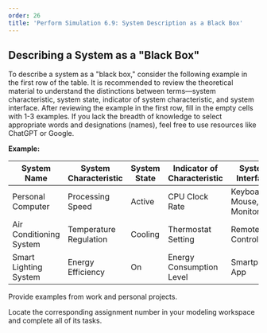 ```yaml
---
order: 26
title: 'Perform Simulation 6.9: System Description as a Black Box'
---
```


## Describing a System as a "Black Box"

To describe a system as a "black box," consider the following example in the first row of the table. It is recommended to review the theoretical material to understand the distinctions between terms—system characteristic, system state, indicator of system characteristic, and system interface. After reviewing the example in the first row, fill in the empty cells with 1-3 examples. If you lack the breadth of knowledge to select appropriate words and designations (names), feel free to use resources like ChatGPT or Google.

**Example:**

| **System Name**         | **System Characteristic** | **System State**         | **Indicator of Characteristic** | **System Interface**       |
|-------------------------|---------------------------|--------------------------|---------------------------------|----------------------------|
| Personal Computer       | Processing Speed          | Active                   | CPU Clock Rate                  | Keyboard, Mouse, Monitor   |
| Air Conditioning System | Temperature Regulation    | Cooling                  | Thermostat Setting              | Remote Control             |
| Smart Lighting System   | Energy Efficiency         | On                       | Energy Consumption Level        | Smartphone App             |

Provide examples from work and personal projects.

Locate the corresponding assignment number in your modeling workspace and complete all of its tasks.